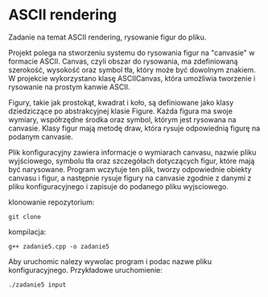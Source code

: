 # ASCII rendering

Zadanie na temat ASCII rendering, rysowanie figur do pliku.

Projekt polega na stworzeniu systemu do rysowania figur na "canvasie" w formacie ASCII. Canvas, czyli obszar do rysowania, ma zdefiniowaną szerokość, wysokość oraz symbol tła, który może być dowolnym znakiem. W projekcie wykorzystano klasę ASCIICanvas, która umożliwia tworzenie i rysowanie na prostym kanwie ASCII.

Figury, takie jak prostokąt, kwadrat i koło, są definiowane jako klasy dziedziczące po abstrakcyjnej klasie Figure. Każda figura ma swoje wymiary, współrzędne środka oraz symbol, którym jest rysowana na canvasie. Klasy figur mają metodę draw, która rysuje odpowiednią figurę na podanym canvasie.

Plik konfiguracyjny zawiera informacje o wymiarach canvasu, nazwie pliku wyjściowego, symbolu tła oraz szczegółach dotyczących figur, które mają być narysowane. Program wczytuje ten plik, tworzy odpowiednie obiekty canvasu i figur, a następnie rysuje figury na canvasie zgodnie z danymi z pliku konfiguracyjnego i zapisuje do podanego pliku wyjsciowego.

klonowanie repozytorium:

```
git clone
```

kompilacja:

```
g++ zadanie5.cpp -o zadanie5
```

Aby uruchomic nalezy wywolac program i podac nazwe pliku konfiguracyjnego.
Przykładowe uruchomienie:

```
./zadanie5 input
```
